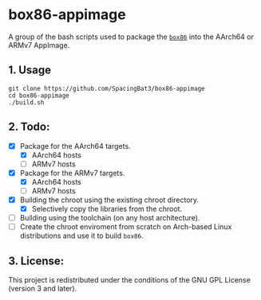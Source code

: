 # box86-appimage
A group of the bash scripts used to package the [`box86`](https://github.com/ptitSeb/box86) into the AArch64 or ARMv7 AppImage.

## 1. Usage
```
git clone https://github.com/SpacingBat3/box86-appimage
cd box86-appimage
./build.sh
```

## 2. Todo:
- [X] Package for the AArch64 targets.
    - [X] AArch64 hosts
    - [ ] ARMv7 hosts
- [X] Package for the ARMv7 targets.
    - [X] AArch64 hosts
    - [ ] ARMv7 hosts
- [X] Building the chroot using the existing chroot directory.
    - [X] Selectively copy the libraries from the chroot.
- [ ] Building using the toolchain (on any host architecture).
- [ ] Create the chroot enviroment from scratch on Arch-based Linux distributions and use it to build `box86`.

## 3. License:
This project is redistributed under the conditions of the GNU GPL License (version 3 and later).